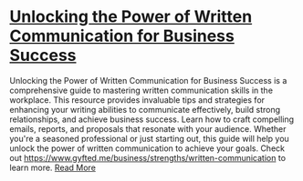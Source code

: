 # [Unlocking the Power of Written Communication for Business Success](https://www.gyfted.me/business/strengths/written-communication)

Unlocking the Power of Written Communication for Business Success is a comprehensive guide to mastering written communication skills in the workplace. This resource provides invaluable tips and strategies for enhancing your writing abilities to communicate effectively, build strong relationships, and achieve business success. Learn how to craft compelling emails, reports, and proposals that resonate with your audience. Whether you're a seasoned professional or just starting out, this guide will help you unlock the power of written communication to achieve your goals. Check out https://www.gyfted.me/business/strengths/written-communication to learn more. [Read More](https://www.gyfted.me/business/strengths/written-communication)

